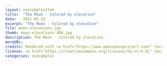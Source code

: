 ```yaml
---
layout: osexamplesItem
title:  "The Moon - Colored by elevation"
date:   2021-05-25
excerpt: "The Moon - Colored by elevation"
file: moon-elevations.jpg
thumb: moon-elevations-400.jpg
description: The Moon - Colored by elevation.
moreURL:
credits: Rendered with <a href="https://www.openspaceproject.com/" target="_blank">OpenSpace</a>, by James Hedberg.
license: <a href="https://creativecommons.org/licenses/by-nc/4.0/" target="_blank">CC BY-NC 4.0</a>
categories: osexamples
---
```

